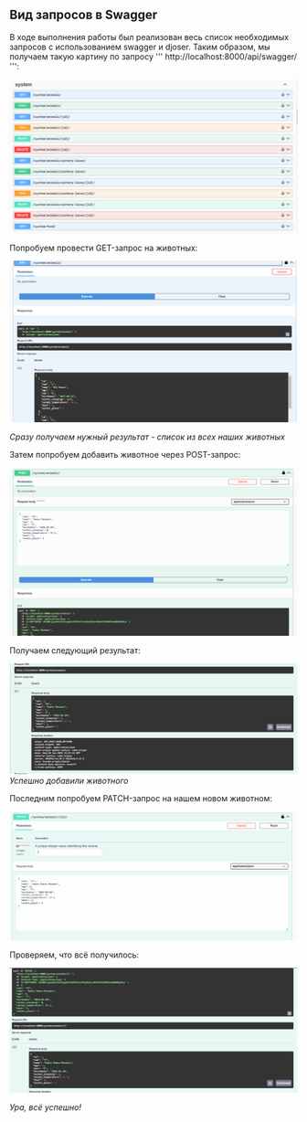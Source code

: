 ## Вид запросов в Swagger 

В ходе выполнения работы был реализован весь список необходимых запросов с использованием swagger и djoser. Таким образом, мы получаем такую картину по запросу ''' http://localhost:8000/api/swagger/ ''': 

![список](img/swagger_list.png)

Попробуем провести GET-запрос на животных: 

![get-запрос](img/swagger_get.png)

*Сразу получаем нужный результат - список из всех наших животных*

Затем попробуем добавить животное через POST-запрос: 

![post-запрос](img/swagger_post.png)

Получаем следующий результат: 

![post-результат](img/swagger_post_result.png) 
*Успешно добавили животного*

Последним попробуем PATCH-запрос на нашем новом животном: 

![patch-запрос](img/swagger_patch.png)

Проверяем, что всё получилось: 

![patch-результат](img/swagger_patch_result.png)

*Ура, всё успешно!*